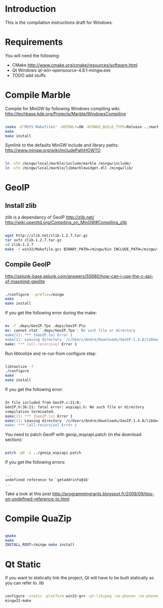 # Introduction #

This is the compilation instructions draft for Windows.


# Requirements #

You will need the following:
  * CMake http://www.cmake.org/cmake/resources/software.html
  * Qt Windows qt-win-opensource-4.8.1-mingw.exe
  * TODO add stuffs


# Compile Marble #

Compile for MinGW by following Windows compiling wiki:
http://techbase.kde.org/Projects/Marble/WindowsCompiling

```bash

cmake -G"MSYS Makefiles" -DQTONLY=ON -DCMAKE_BUILD_TYPE=Release ../marble-1.2.0-source/ -DCMAKE_INSTALL_PREFIX=/mingw/local/marble -DMARBLE_DATA_PATH=/mingw/local/marble/data -Wno-dev
make
make install
```

Symlink to the defaults MinGW include and library paths:
http://www.mingw.org/wiki/IncludePathHOWTO
```bash

ln -sfn /mingw/local/marble/include/marble /mingw/include/
ln -sfn /mingw/local/marble/libmarblewidget.dll /mingw/lib/
```

# GeoIP #

## Install zlib ##
zlib is a dependancy of GeoIP
http://zlib.net/
http://wiki.openttd.org/Compiling_on_MinGW#Compiling_zlib

```bash

wget http://zlib.net/zlib-1.2.7.tar.gz
tar xvfz zlib-1.2.7.tar.gz
cd zlib-1.2.7
make -f win32/Makefile.gcc BINARY_PATH=/mingw/bin INCLUDE_PATH=/mingw/include LIBRARY_PATH=/mingw/lib install
```

## Compile GeoIP ##

http://splunk-base.splunk.com/answers/55680/how-can-i-use-the-c-api-of-maxmind-geolite

```bash

./configure --prefix=/mingw
make
make install
```

If you get the following error during the make:
```bash

mv -f .deps/GeoIP.Tpo .deps/GeoIP.Plo
mv: cannot stat `.deps/GeoIP.Tpo': No such file or directory
make[1]: *** [GeoIP.lo] Error 1
make[1]: Leaving directory `/c/Users/Andre/Downloads/GeoIP-1.4.8/libGeoIP'
make: *** [all-recursive] Error 1
```

Run libtoolize and re-run from configure step:
```bash

libtoolize -f
./configure
make
make install
```

If you get the following error:
```bash

In file included from GeoIP.c:21:0:
GeoIP.h:36:21: fatal error: wspiapi.h: No such file or directory
compilation terminated.
make[1]: *** [GeoIP.lo] Error 1
make[1]: Leaving directory `/c/Users/Andre/Downloads/GeoIP-1.4.8/libGeoIP'
make: *** [all-recursive] Error 1
```

You need to patch GeoIP with geoip\_wspiapi.patch (in the download section):
```bash

patch -p0 -i ../geoip_wspiapi.patch
```

If you get the following errors:
```bash

...
undefined reference to `getaddrinfo@16'
...
```
Take a look at this post http://programmingrants.blogspot.fr/2009/09/tips-on-undefined-reference-to.html

# Compile QuaZip #
```bash

qmake
make
INSTALL_ROOT=/mingw make install
```

# Qt Static #
If you want to statically link the project, Qt will have to be built statically so you can refer to .lib
```bash

configure -static -platform win32-g++ -qt-libjpeg -no-phonon -no-phonon-backend -fast -release -opensource -confirm-license -no-qt3support -no-sql-sqlite -no-openvg -no-script -no-scripttools -nomake examples -nomake demos
mingw32-make
```